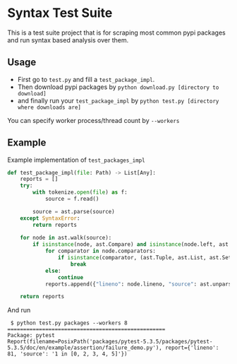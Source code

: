 # Syntax Test Suite

This is a test suite project that is for scraping most common pypi packages and run syntax based analysis over them.

## Usage
- First go to `test.py` and fill a `test_package_impl`.
- Then download pypi packages by `python download.py [directory to download]`
- and finally run your `test_package_impl` by `python test.py [directory where downloads are]`

You can specify worker process/thread count by `--workers`

## Example
Example implementation of `test_packages_impl`
```py
def test_package_impl(file: Path) -> List[Any]:
    reports = []
    try:
        with tokenize.open(file) as f:
            source = f.read()

        source = ast.parse(source)
    except SyntaxError:
        return reports
      
    for node in ast.walk(source):
        if isinstance(node, ast.Compare) and isinstance(node.left, ast.Constant):
            for comparator in node.comparators:
                if isinstance(comparator, (ast.Tuple, ast.List, ast.Set)) and all(isinstance(elt, ast.Constant) for elt in comparator.elts):
                    break
            else:
                continue
            reports.append({"lineno": node.lineno, "source": ast.unparse(node)})

    return reports
```
And run
```
 $ python test.py packages --workers 8
==================================================
Package: pytest
Report(filename=PosixPath('packages/pytest-5.3.5/packages/pytest-5.3.5/doc/en/example/assertion/failure_demo.py'), report={'lineno': 81, 'source': '1 in [0, 2, 3, 4, 5]'})
```

